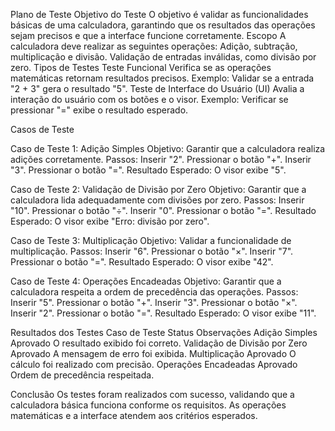 Plano de Teste
Objetivo do Teste
O objetivo é validar as funcionalidades básicas de uma calculadora, garantindo que os resultados das operações sejam precisos e que a interface funcione corretamente.
Escopo
A calculadora deve realizar as seguintes operações:
Adição, subtração, multiplicação e divisão.
Validação de entradas inválidas, como divisão por zero.
Tipos de Testes
Teste Funcional
Verifica se as operações matemáticas retornam resultados precisos.
Exemplo: Validar se a entrada "2 + 3" gera o resultado "5".
Teste de Interface do Usuário (UI)
Avalia a interação do usuário com os botões e o visor.
Exemplo: Verificar se pressionar "=" exibe o resultado esperado.

Casos de Teste

Caso de Teste 1: Adição Simples
Objetivo: Garantir que a calculadora realiza adições corretamente.
Passos:
Inserir "2".
Pressionar o botão "+".
Inserir "3".
Pressionar o botão "=".
Resultado Esperado: O visor exibe "5".

Caso de Teste 2: Validação de Divisão por Zero
Objetivo: Garantir que a calculadora lida adequadamente com divisões por zero.
Passos:
Inserir "10".
Pressionar o botão "÷".
Inserir "0".
Pressionar o botão "=".
Resultado Esperado: O visor exibe "Erro: divisão por zero".

Caso de Teste 3: Multiplicação
Objetivo: Validar a funcionalidade de multiplicação.
Passos:
Inserir "6".
Pressionar o botão "×".
Inserir "7".
Pressionar o botão "=".
Resultado Esperado: O visor exibe "42".

Caso de Teste 4: Operações Encadeadas
Objetivo: Garantir que a calculadora respeita a ordem de precedência das operações.
Passos:
Inserir "5".
Pressionar o botão "+".
Inserir "3".
Pressionar o botão "×".
Inserir "2".
Pressionar o botão "=".
Resultado Esperado: O visor exibe "11".

Resultados dos Testes
Caso de Teste
Status
Observações
Adição Simples
Aprovado
O resultado exibido foi correto.
Validação de Divisão por Zero
Aprovado
A mensagem de erro foi exibida.
Multiplicação
Aprovado
O cálculo foi realizado com precisão.
Operações Encadeadas
Aprovado
Ordem de precedência respeitada.

Conclusão
Os testes foram realizados com sucesso, validando que a calculadora básica funciona conforme os requisitos. As operações matemáticas e a interface atendem aos critérios esperados.
 
